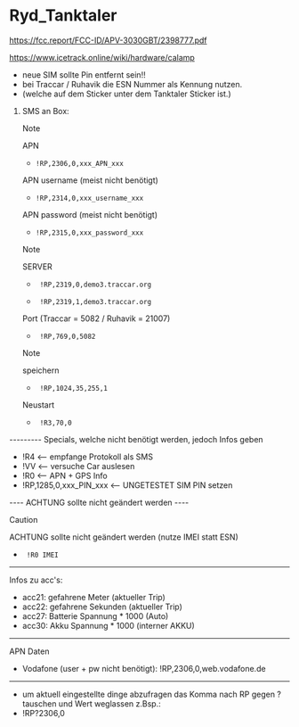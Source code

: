 # Ryd_Tanktaler

https://fcc.report/FCC-ID/APV-3030GBT/2398777.pdf

https://www.icetrack.online/wiki/hardware/calamp

- neue SIM sollte Pin entfernt sein!!
- bei Traccar / Ruhavik die ESN Nummer als Kennung nutzen.
- (welche auf dem Sticker unter dem Tanktaler Sticker ist.)

1. SMS an Box:
   > [!NOTE]
   > APN
   > -     !RP,2306,0,xxx_APN_xxx
   > APN username (meist nicht benötigt)
   > -     !RP,2314,0,xxx_username_xxx
   > APN password (meist nicht benötigt)  
   > -     !RP,2315,0,xxx_password_xxx

   > [!NOTE]
   > SERVER
     > -      !RP,2319,0,demo3.traccar.org
     > -      !RP,2319,1,demo3.traccar.org
   > Port (Traccar = 5082 / Ruhavik = 21007)
     > -      !RP,769,0,5082

   > [!NOTE]
   > speichern
     > -      !RP,1024,35,255,1
   > Neustart
     > -      !R3,70,0


--------- Specials, welche nicht benötigt werden, jedoch Infos geben
- !R4 <-- empfange Protokoll als SMS
- !VV <-- versuche Car auslesen
- !R0 <-- APN + GPS Info
- !RP,1285,0,xxx_PIN_xxx <-- UNGETESTET SIM PIN setzen

---- ACHTUNG sollte nicht geändert werden ----
> [!CAUTION]
> ACHTUNG sollte nicht geändert werden (nutze IMEI statt ESN)
> -      !R0 IMEI
--------------------
Infos zu acc's:
- acc21: gefahrene Meter (aktueller Trip)
- acc22: gefahrene Sekunden (aktueller Trip)
- acc27: Batterie Spannung * 1000 (Auto)
- acc30: Akku Spannung * 1000 (interner AKKU)
---------------------
APN Daten
- Vodafone (user + pw nicht benötigt): !RP,2306,0,web.vodafone.de
---------------------
- um aktuell eingestellte dinge abzufragen das Komma nach RP gegen ? tauschen und Wert weglassen z.Bsp.:
- !RP?2306,0
